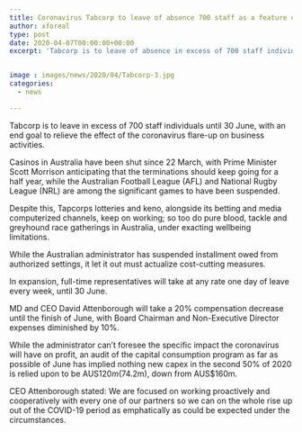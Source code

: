 ```yaml
---
title: Coronavirus Tabcorp to leave of absence 700 staff as a feature of cost cutting
author: xforeal 
type: post
date: 2020-04-07T00:00:00+00:00
excerpt: 'Tabcorp is to leave of absence in excess of 700 staff individuals until 30 June, with an end goal to relieve the effect of the coronavirus flare-up on business operations '


image : images/news/2020/04/Tabcorp-3.jpg
categories:
  - news

---
```

Tabcorp is to leave in excess of 700 staff individuals until 30 June, with an end goal to relieve the effect of the coronavirus flare-up on business activities. 

Casinos in Australia have been shut since 22 March, with Prime Minister Scott Morrison anticipating that the terminations should keep going for a half year, while the Australian Football League (AFL) and National Rugby League (NRL) are among the significant games to have been suspended. 

Despite this, Tapcorps lotteries and keno, alongside its betting and media computerized channels, keep on working; so too do pure blood, tackle and greyhound race gatherings in Australia, under exacting wellbeing limitations. 

While the Australian administrator has suspended installment owed from authorized settings, it let it out must actualize cost-cutting measures. 

In expansion, full-time representatives will take at any rate one day of leave every week, until 30 June. 

MD and CEO David Attenborough will take a 20&percnt; compensation decrease until the finish of June, with Board Chairman and Non-Executive Director expenses diminished by 10&percnt;. 

While the administrator can&#8217;t foresee the specific impact the coronavirus will have on profit, an audit of the capital consumption program as far as possible of June has implied nothing new capex in the second 50% of 2020 is relied upon to be AUS$120m ($74.2m), down from AUS$160m. 

CEO Attenborough stated: We are focused on working proactively and cooperatively with every one of our partners so we can on the whole rise up out of the COVID-19 period as emphatically as could be expected under the circumstances.